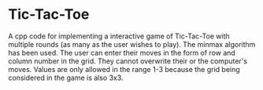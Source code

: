 # Tic-Tac-Toe
A cpp code for implementing a interactive game of Tic-Tac-Toe with multiple rounds (as many as the user wishes to play). The minmax algorithm has been used. The user can enter their moves in the form of row and column number in the grid. They cannot overwrite their or the computer's moves. Values are only allowed in the range 1-3 because the grid being considered in the game is also 3x3.
